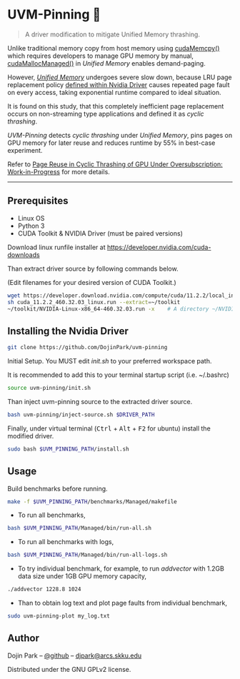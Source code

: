 # UVM-Pinning 🌼

> A driver modification to mitigate Unified Memory thrashing.

Unlike traditional memory copy from host memory using [cudaMemcpy()](https://docs.nvidia.com/cuda/cuda-runtime-api/group__CUDART__MEMORY.html#group__CUDART__MEMORY_1gc263dbe6574220cc776b45438fc351e8) which requires developers to manage GPU memory by manual, [cudaMallocManaged()](https://docs.nvidia.com/cuda/cuda-runtime-api/group__CUDART__MEMORY.html#group__CUDART__MEMORY_1gd228014f19cc0975ebe3e0dd2af6dd1b) in *Unified Memory* enables demand-paging.

However, [*Unified Memory*](https://www.nextplatform.com/2019/01/24/unified-memory-the-final-piece-of-the-gpu-programming-puzzle/) undergoes severe slow down, because LRU page replacement policy [defined within Nvidia Driver](https://www.nvidia.com/en-us/geforce/forums/discover/272966/source-code-for-unified-memory-driver-nvidia-uvm-ko-/) causes repeated page fault on every access, taking exponential runtime compared to ideal situation.

It is found on this study, that this completely inefficient page replacement occurs on non-streaming type applications and defined it as *cyclic thrashing*.

*UVM-Pinning* detects *cyclic thrashing* under *Unified Memory*, pins pages on GPU memory for later reuse and reduces runtime by 55% in best-case experiment.

Refer to [Page Reuse in Cyclic Thrashing of GPU Under Oversubscription: Work-in-Progress](DojinPark_CASES2020.pdf) for more details.

<!--
<figure style="display:inline-block">
  <img src="/logs/paper/complete/ra1500-pinning25-zoom-phys.png" width=40% />
  <figcaption>Vertical violet line indicates cyclic thrashing detection.</figcaption>
  <img src="/logs/paper/complete/fdtd120-phys.png" width=40% />
  <figcaption>Cavity implies pinnned pages in GPU memory.</figcaption>
</figure>
-->


---


## Prerequisites
- Linux OS
- Python 3
- CUDA Toolkit & NVIDIA Driver (must be paired versions)

Download linux runfile installer at https://developer.nvidia.com/cuda-downloads

Than extract driver source by following commands below.

(Edit filenames for your desired version of CUDA Toolkit.)

```bash
wget https://developer.download.nvidia.com/compute/cuda/11.2.2/local_installers/cuda_11.2.2_460.32.03_linux.run
sh cuda_11.2.2_460.32.03_linux.run --extract=~/toolkit
~/toolkit/NVIDIA-Linux-x86_64-460.32.03.run -x    # A directory ~/NVIDIA-Linux-x86_64-460.32.03/ should be created.
```

## Installing the Nvidia Driver

```bash
git clone https://github.com/DojinPark/uvm-pinning
```

Initial Setup. You MUST edit *init.sh* to your preferred workspace path.

It is recommended to add this to your terminal startup script (i.e. ~/.bashrc)
```bash
source uvm-pinning/init.sh
```

Than inject uvm-pinning source to the extracted driver source.
```bash
bash uvm-pinning/inject-source.sh $DRIVER_PATH
```

Finally, under virtual terminal (<kbd>Ctrl</kbd> + <kbd>Alt</kbd> + <kbd>F2</kbd> for ubuntu) install the modified driver.
```bash
sudo bash $UVM_PINNING_PATH/install.sh
```


## Usage

Build benchmarks before running.
```bash
make -f $UVM_PINNING_PATH/benchmarks/Managed/makefile
```


- To run all benchmarks,
```bash
bash $UVM_PINNING_PATH/Managed/bin/run-all.sh
```

- To run all benchmarks with logs,
```bash
bash $UVM_PINNING_PATH/Managed/bin/run-all-logs.sh
```

- To try individual benchmark, for example, to run *addvector* with 1.2GB data size under 1GB GPU memory capacity,
```bash
./addvector 1228.8 1024
```

- Than to obtain log text and plot page faults from individual benchmark,
```bash
sudo uvm-pinning-plot my_log.txt
```

## Author

Dojin Park – [@github](https://github.com/DojinPark) – djpark@arcs.skku.edu

Distributed under the GNU GPLv2 license.
